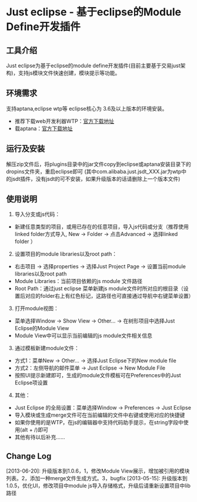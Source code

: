 # Just eclipse - 基于eclipse的Module Define开发插件

## 工具介绍
Just eclipse为基于eclipse的module define开发插件(目前主要基于交易just架构)，支持js模块文件快速创建，模块提示等功能。
   
## 环境需求
支持aptana,eclipse wtp等 eclipse核心为 3.6及以上版本的环境安装。

* 推荐下载web开发利器WTP：[官方下载地址](http://www.eclipse.org/webtools/)
* 载aptana：[官方下载地址](http://www.aptana.com/)

## 运行及安装
解压zip文件后，将plugins目录中的jar文件copy到eclipse或aptana安装目录下的dropins文件夹，重启eclipse即可
(其中com.alibaba.just.jsdt_XXX.jar为wtp中的jsdt插件，没有jsdt的可不安装，如果升级版本的话请删除上一个版本文件)

## 使用说明

1. 导入分支或js代码：
 * 新建任意类型的项目，或用已存在的任意项目，导入js代码或分支（推荐使用linked folder方式导入, New -> Folder -> 点击Advanced -> 选择linked folder ）
2. 设置项目的module libraries以及root path：
 * 右击项目 -> 选择properties -> 选择Just Project Page -> 设置当前module libraries以及root path
 * Module Libraries：当前项目依赖的js module 文件路径 
 * Root Path：通过just eclipse 菜单新建js module文件时所对应的根目录（设置后对应的folder右上有红色标记，这路径也可直接通过导航中右键菜单设置）
3. 打开module视图：  
 * 菜单选择Window -> Show View -> Other... -> 在树形项目中选择Just Eclipse的Module View
 * Module View中可以显示当前编辑的js module文件相关信息
3. 通过模板新建module文件：
 * 方式1：菜单New -> Other... -> 选择Just Eclipse下的New module file
 * 方式2：左侧导航的邮件菜单 -> Just Eclipse -> New Module File
 * 按照UI提示新建即可，生成的module文件模板可在Preferences中的Just Eclipse项设置
4. 其他：
 * Just Eclipse 的全局设置：菜单选择Window -> Preferences -> Just Eclipse
 * 导入模块或生成merge文件可在当前编辑的文件中右键或使用对应的快捷键
 * 如果你使用的是WTP，在js的编辑器中支持代码助手提示，在string字段中使用(alt + /)即可
 * 其他有待以后补充......
 
## Change Log
  [2013-06-20]: 升级版本到1.0.6，1，修改Module View展示，增加被引用的模块列表。2，添加一种merge文件生成方式。3，bugfix
  [2013-05-15]: 升级版本到1.0.5，优化UI，修改项目中module js导入存储格式，升级后请重新设置项目中lib路径